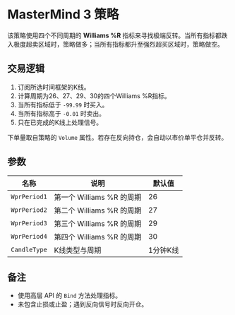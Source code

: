 # MasterMind 3 策略

该策略使用四个不同周期的 **Williams %R** 指标来寻找极端反转。当所有指标都跌入极度超卖区域时，策略做多；当所有指标都升至强烈超买区域时，策略做空。

## 交易逻辑

1. 订阅所选时间框架的K线。
2. 计算周期为26、27、29、30的四个Williams %R指标。
3. 当所有指标低于 `-99.99` 时买入。
3. 当所有指标高于 `-0.01` 时卖出。
5. 只在已完成的K线上处理信号。

下单量取自策略的 `Volume` 属性。若存在反向持仓，会自动以市价单平仓并反转。

## 参数

| 名称 | 说明 | 默认值 |
|------|------|--------|
| `WprPeriod1` | 第一个 Williams %R 的周期 | 26 |
| `WprPeriod2` | 第二个 Williams %R 的周期 | 27 |
| `WprPeriod3` | 第三个 Williams %R 的周期 | 29 |
| `WprPeriod4` | 第四个 Williams %R 的周期 | 30 |
| `CandleType` | K线类型与周期 | 1分钟K线 |

## 备注

* 使用高层 API 的 `Bind` 方法处理指标。
* 未包含止损或止盈；遇到反向信号时反向开仓。

